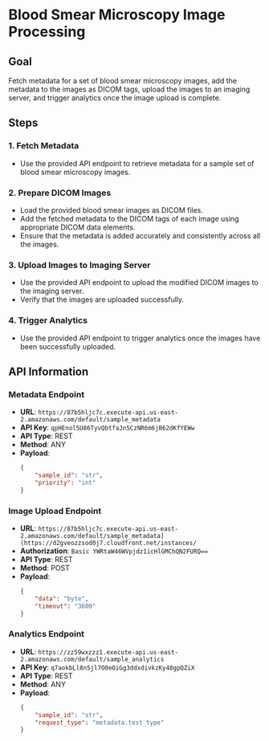 # Blood Smear Microscopy Image Processing

## Goal
Fetch metadata for a set of blood smear microscopy images, add the metadata to the images as DICOM tags, upload the images to an imaging server, and trigger analytics once the image upload is complete.

## Steps

### 1. Fetch Metadata
- Use the provided API endpoint to retrieve metadata for a sample set of blood smear microscopy images.

### 2. Prepare DICOM Images
- Load the provided blood smear images as DICOM files.
- Add the fetched metadata to the DICOM tags of each image using appropriate DICOM data elements.
- Ensure that the metadata is added accurately and consistently across all the images.

### 3. Upload Images to Imaging Server
- Use the provided API endpoint to upload the modified DICOM images to the imaging server.
- Verify that the images are uploaded successfully.

### 4. Trigger Analytics
- Use the provided API endpoint to trigger analytics once the images have been successfully uploaded.

## API Information

### Metadata Endpoint
- **URL**: `https://87b5hljc7c.execute-api.us-east-2.amazonaws.com/default/sample_metadata`
- **API Key**: `qpHEnol5U86TyvQbtfaJn5CzNR6m6jB62dKfYEWw`
- **API Type**: REST
- **Method**: ANY
- **Payload**: 
  ```json
  {
      "sample_id": "str",
      "priority": "int"
  }
### Image Upload Endpoint
- **URL**: `https://87b5hljc7c.execute-api.us-east-2.amazonaws.com/default/sample_metadata](https://d2gveozzsod0j7.cloudfront.net/instances/`
- **Authorization**: `Basic YWRtaW46WVpjdz1icHlGMChQN2FURQ==`
- **API Type**: REST
- **Method**: POST
- **Payload**: 
  ```json
  {
      "data": "byte",
      "timeout": "3600"
  }
### Analytics Endpoint
- **URL**: `https://zz59wxzzz1.execute-api.us-east-2.amazonaws.com/default/sample_analytics`
- **API Key**: `q7aokbLl8n5jl7O0eOiGg3ddxdivkzKy48gpQZiX`
- **API Type**: REST
- **Method**: ANY
- **Payload**: 
  ```json
  {
      "sample_id": "str",
      "request_type": "metadata.test_type"
  }
